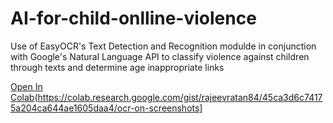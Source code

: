 # AI-for-child-onlline-violence
Use of EasyOCR's Text Detection and Recognition modulde in conjunction with Google's Natural Language API to classify violence against children through texts and determine age  inappropriate links


[Open In Colab](https://colab.research.google.com/assets/colab-badge.svg)(https://colab.research.google.com/gist/rajeevratan84/45ca3d6c74175a204ca644ae1605daa4/ocr-on-screenshots]
